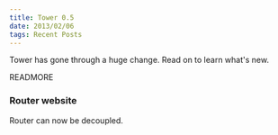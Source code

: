 ```yaml
---
title: Tower 0.5
date: 2013/02/06
tags: Recent Posts
---
```


Tower has gone through a huge change. Read on to learn what's new.

READMORE

### Router website

Router can now be decoupled.